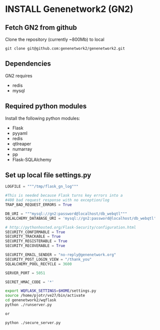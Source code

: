 # INSTALL Genenetwork2 (GN2)

## Fetch GN2 from github

Clone the repository (currently ~800Mb) to local

    git clone git@github.com:genenetwork2/genenetwork2.git

## Dependencies

GN2 requires

* redis
* mysql

## Required python modules

Install the following python modules:

* Flask
* pyyaml
* redis
* qtlreaper
* numarray
* pp
* Flask-SQLAlchemy

## Set up local file settings.py

```python
LOGFILE = """/tmp/flask_gn_log"""

#This is needed because Flask turns key errors into a
#400 bad request response with no exception/log
TRAP_BAD_REQUEST_ERRORS = True

DB_URI = """mysql://gn2:password@localhost/db_webqtl"""
SQLALCHEMY_DATABASE_URI = 'mysql://gn2:password@localhost/db_webqtl'

# http://pythonhosted.org/Flask-Security/configuration.html
SECURITY_CONFIRMABLE = True
SECURITY_TRACKABLE = True
SECURITY_REGISTERABLE = True
SECURITY_RECOVERABLE = True

SECURITY_EMAIL_SENDER = "no-reply@genenetwork.org"
SECURITY_POST_LOGIN_VIEW = "/thank_you"
SQLALCHEMY_POOL_RECYCLE = 3600

SERVER_PORT = 5051

SECRET_HMAC_CODE = '*'
```

```sh
export WQFLASK_SETTINGS=$HOME/settings.py
source /home/pjotr/ve27/bin/activate  
cd genenetwork2/wqflask
python ./runserver.py

or

python ./secure_server.py
```
